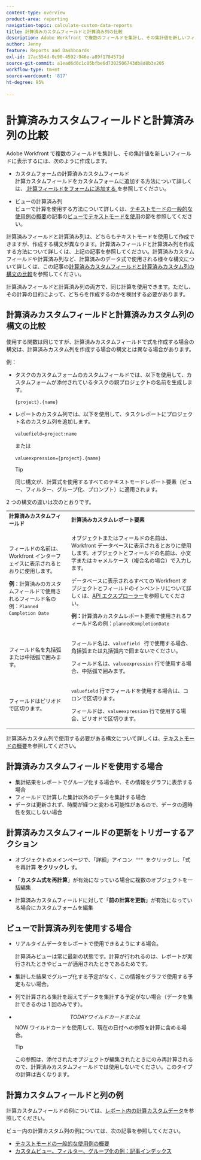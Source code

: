 ```yaml
---
content-type: overview
product-area: reporting
navigation-topic: calculate-custom-data-reports
title: 計算済みカスタムフィールドと計算済み列の比較
description: Adobe Workfront で複数のフィールドを集計し、その集計値を新しいフィールドに表示するには、カスタムフォームで計算済みカスタムフィールドを作成するか、ビューで計算列を作成します。
author: Jenny
feature: Reports and Dashboards
exl-id: 17ac554d-0c90-4592-946e-a89f1784571d
source-git-commit: a1ead6d0c1c85bfbe6d7302506743db8d8b3e205
workflow-type: tm+mt
source-wordcount: '817'
ht-degree: 95%

---
```


# 計算済みカスタムフィールドと計算済み列の比較

Adobe Workfront で複数のフィールドを集計し、その集計値を新しいフィールドに表示するには、次のように作成します。

* カスタムフォームの計算済みカスタムフィールド\
  計算カスタムフィールドをカスタムフォームに追加する方法について詳しくは、[ 計算フィールドをフォームに追加する ](/help/quicksilver/administration-and-setup/customize-workfront/create-manage-custom-forms/form-designer/design-a-form/add-a-calculated-field.md) を参照してください。

* ビューの計算済み列\
  ビューで計算を使用する方法について詳しくは、[テキストモードの一般的な使用例の概要](../../../reports-and-dashboards/reports/text-mode/understand-common-uses-text-mode.md)の記事の[ビューでテキストモードを使用](../../../reports-and-dashboards/reports/text-mode/understand-common-uses-text-mode.md#use-text-mode-in-views)の節を参照してください。

計算済みフィールドと計算済み列は、どちらもテキストモードを使用して作成できますが、作成する構文が異なります。計算済みフィールドと計算済み列を作成する方法について詳しくは、上記の記事を参照してください。計算済みカスタムフィールドや計算済み列など、計算済みのデータ式で使用される様々な構文について詳しくは、この記事の[計算済みカスタムフィールドと計算済みカスタム列の構文の比較](/help/quicksilver/reports-and-dashboards/reports/calc-cstm-data-reports/calculated-custom-fields-calculated-columns.md#syntax-of-calculated-custom-fields-vs-calculated-custom-columns)を参照してください。

計算済みフィールドと計算済み列の両方で、同じ計算を使用できます。ただし、その計算の目的によって、どちらを作成するのかを検討する必要があります。

## 計算済みカスタムフィールドと計算済みカスタム列の構文の比較

使用する関数は同じですが、計算済みカスタムフィールドで式を作成する場合の構文は、計算済みカスタム列を作成する場合の構文とは異なる場合があります。

例：

* タスクのカスタムフォームのカスタムフィールドでは、以下を使用して、カスタムフォームが添付されているタスクの親プロジェクトの名前を生成します。

  `{project}.{name}`

* レポートのカスタム列では、以下を使用して、タスクレポートにプロジェクト名のカスタム列を追加します。

  `valuefield=project:name`

  または

  `valueexpression={project}.{name}`

  >[!TIP]
  >
  >同じ構文が、計算式を使用するすべてのテキストモードレポート要素（ビュー、フィルター、グループ化、プロンプト）に適用されます。

2 つの構文の違いは次のとおりです。

<table style="table-layout:auto"> 
 <col> 
 <col> 
 <tbody> 
  <tr> 
   <td><strong>計算済みカスタムフィールド</strong></td>
   <td><strong>計算済みカスタムレポート要素</strong></td> 
  </tr> 
  <tr> 
   <td> <p>フィールドの名前は、Workfront インターフェイスに表示されるとおりに使用します。</p> <p class="example" data-mc-autonum="<b>Example: </b>"><span class="autonumber"><span><b>例：</b></span></span>計算済みのカスタムフィールドで使用されるフィールド名の例：<code>Planned Completion Date</code></p> </td> 
   <td> <p>オブジェクトまたはフィールドの名前は、Workfront データベースに表示されるとおりに使用します。オブジェクトとフィールドの名前は、小文字またはキャメルケース（複合名の場合）で入力します。 </p> <p>データベースに表示されるすべての Workfront オブジェクトとフィールドのインベントリについて詳しくは、<a href="../../../wf-api/general/api-explorer.md" class="MCXref xref">API エクスプローラー</a>を参照してください。 </p> <p class="example" data-mc-autonum="<b>Example: </b>"><span class="autonumber"><span><b>例：</b></span></span>計算済みカスタムレポート要素で使用されるフィールド名の例：<code>plannedCompletionDate</code></p> </td> 
  </tr> 
  <tr> 
   <td>フィールド名を丸括弧または中括弧で囲みます。</td> 
   <td> <p>フィールド名は、<code>valuefield </code> 行で使用する場合、角括弧または丸括弧内で囲まないでください。</p> <p>フィールド名は、<code>valueexpression</code> 行で使用する場合、中括弧で囲みます。</p> </td> 
  </tr> 
  <tr> 
   <td>フィールドはピリオドで区切ります。</td> 
   <td> <p><code>valuefield</code> 行でフィールドを使用する場合は、コロンで区切ります。</p> <p>フィールドは、<code>valueexpression</code> 行で使用する場合、ピリオドで区切ります。</p> </td> 
  </tr> 
 </tbody> 
</table>

計算済みカスタム列で使用する必要がある構文について詳しくは、[テキストモードの概要](../../../reports-and-dashboards/reports/text-mode/understand-text-mode.md)を参照してください。

## 計算済みカスタムフィールドを使用する場合

* 集計結果をレポートでグループ化する場合や、その情報をグラフに表示する場合
* フィールドで計算した集計以外のデータを集計する場合
* データは更新されず、時間が経つと変わる可能性があるので、データの適時性を気にしない場合

## 計算済みカスタムフィールドの更新をトリガーするアクション

* オブジェクトのメインページで、「詳細」アイコン ![ 「詳細」アイコン ](assets/more-icon.png) をクリックし、「式を再計算 **をクリックし** す。

* 「**カスタム式を再計算**」が有効になっている場合に複数のオブジェクトを一括編集
* 計算済みカスタムフィールドに対して「**前の計算を更新**」が有効になっている場合にカスタムフォームを編集

## ビューで計算済み列を使用する場合

* リアルタイムデータをレポートで使用できるようにする場合。

  計算済みビューは常に最新の状態です。計算が行われるのは、レポートが実行されたときやビューが適用されたときであるためです。

* 集計した結果でグループ化する予定がなく、この情報をグラフで使用する予定もない場合。
* 列で計算される集計を超えてデータを集計する予定がない場合（データを集計できるのは 1 回のみです）。
* $$TODAY ワイルドカードまたは $$NOW ワイルドカードを使用して、現在の日付への参照を計算に含める場合。

  >[!TIP]
  >
  >この参照は、添付されたオブジェクトが編集されたときにのみ再計算されるので、計算済みカスタムフィールドでは使用しないでください。このタイプの計算は古くなります。

## 計算カスタムフィールドと列の例

計算カスタムフィールドの例については、[レポート内の計算カスタムデータ](../../../reports-and-dashboards/reports/calc-cstm-data-reports/calculated-custom-data-reports.md)を参照してください。

ビュー内の計算カスタム列の例については、次の記事を参照してください。

* [テキストモードの一般的な使用例の概要](../../../reports-and-dashboards/reports/text-mode/understand-common-uses-text-mode.md)
* [カスタムビュー、フィルター、グループ化の例：記事インデックス](../../../reports-and-dashboards/reports/custom-view-filter-grouping-samples/custom-view-filter-grouping-samples.md)
